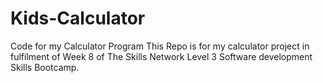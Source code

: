 # Kids-Calculator
Code for my Calculator Program
This Repo is for my calculator project in fulfilment of Week 8 of The Skills Network Level 3 Software development Skills Bootcamp.
